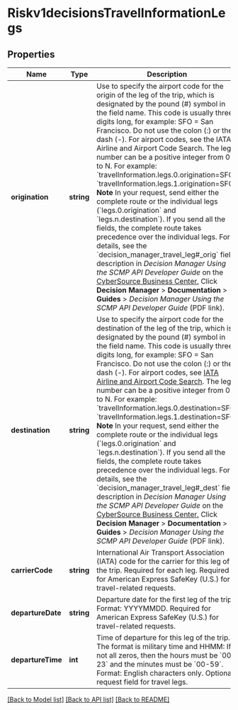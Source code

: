 # Riskv1decisionsTravelInformationLegs

## Properties
Name | Type | Description | Notes
------------ | ------------- | ------------- | -------------
**origination** | **string** | Use to specify the airport code for the origin of the leg of the trip, which is designated by the pound (#) symbol in the field name. This code is usually three digits long, for example: SFO &#x3D; San Francisco. Do not use the colon (:) or the dash (-). For airport codes, see the IATA Airline and Airport Code Search. The leg number can be a positive integer from 0 to N. For example: &#x60;travelInformation.legs.0.origination&#x3D;SFO&#x60; &#x60;travelInformation.legs.1.origination&#x3D;SFO&#x60;  **Note** In your request, send either the complete route or the individual legs (&#x60;legs.0.origination&#x60; and &#x60;legs.n.destination&#x60;). If you send all the fields, the complete route takes precedence over the individual legs.  For details, see the &#x60;decision_manager_travel_leg#_orig&#x60; field description in _Decision Manager Using the SCMP API Developer Guide_ on the [CyberSource Business Center.](https://ebc2.cybersource.com/ebc2/) Click **Decision Manager** &gt; **Documentation** &gt; **Guides** &gt; _Decision Manager Using the SCMP API Developer Guide_ (PDF link). | [optional] 
**destination** | **string** | Use to specify the airport code for the destination of the leg of the trip, which is designated by the pound (#) symbol in the field name. This code is usually three digits long, for example: SFO &#x3D; San Francisco. Do not use the colon (:) or the dash (-). For airport codes, see [IATA Airline and Airport Code Search](https://www.iata.org/publications/Pages/code-search.aspx). The leg number can be a positive integer from 0 to N. For example:  &#x60;travelInformation.legs.0.destination&#x3D;SFO&#x60; &#x60;travelInformation.legs.1.destination&#x3D;SFO&#x60;  **Note** In your request, send either the complete route or the individual legs (&#x60;legs.0.origination&#x60; and &#x60;legs.n.destination&#x60;). If you send all the fields, the complete route takes precedence over the individual legs.  For details, see the &#x60;decision_manager_travel_leg#_dest&#x60; field description in _Decision Manager Using the SCMP API Developer Guide_ on the [CyberSource Business Center.](https://ebc2.cybersource.com/ebc2/) Click **Decision Manager** &gt; **Documentation** &gt; **Guides** &gt; _Decision Manager Using the SCMP API Developer Guide_ (PDF link). | [optional] 
**carrierCode** | **string** | International Air Transport Association (IATA) code for the carrier for this leg of the trip. Required for each leg. Required for American Express SafeKey (U.S.) for travel-related requests. | [optional] 
**departureDate** | **string** | Departure date for the first leg of the trip. Format: YYYYMMDD. Required for American Express SafeKey (U.S.) for travel-related requests. | [optional] 
**departureTime** | **int** | Time of departure for this leg of the trip. The format is military time and HHMM: If not all zeros, then the hours must be &#x60;00-23&#x60; and the minutes must be &#x60;00-59&#x60;. Format: English characters only. Optional request field for travel legs. | [optional] 

[[Back to Model list]](../README.md#documentation-for-models) [[Back to API list]](../README.md#documentation-for-api-endpoints) [[Back to README]](../README.md)


